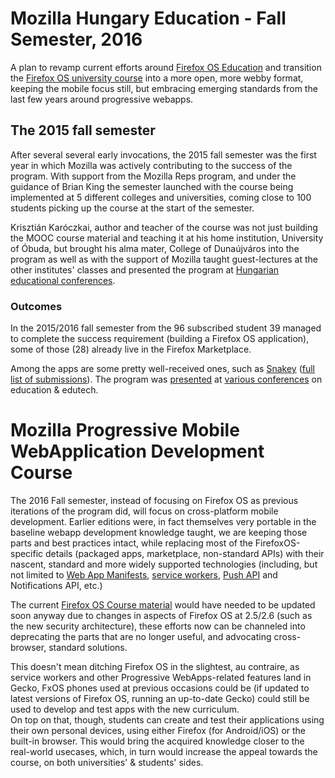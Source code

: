 # Mozilla Hungary Education - Fall Semester, 2016

A plan to revamp current efforts around [Firefox OS Education]
and transition the [Firefox OS university course] into a more open,
more webby format, keeping the mobile focus still, but embracing
emerging standards from the last few years around progressive
webapps.

## The 2015 fall semester
After several several early invocations, the 2015 fall semester was
the first year in which Mozilla was actively contributing to the success
of the program. With support from the Mozilla Reps program, and under the
guidance of Brian King the semester launched with the course being
implemented at 5 different colleges and universities, coming close to 100
students picking up the course at the start of the semester.

Krisztián Karóczkai, author and teacher of the course was not just
building the MOOC course material and teaching it at his home
institution, University of Óbuda, but brought his alma mater,
College of Dunaújváros into the program as well as with the
support of Mozilla taught guest-lectures at the other institutes'
classes and presented the program at [Hungarian educational conferences].

### Outcomes
In the 2015/2016 fall semester from the 96 subscribed student
39 managed to complete the success requirement (building a Firefox OS
application), some of those (28) already live in the Firefox Marketplace.

Among the apps are some pretty well-received ones, such as [Snakey]
([full list of submissions]). The program was [presented] at [various
conferences] on education & edutech.


# Mozilla Progressive Mobile WebApplication Development Course

The 2016 Fall semester, instead of focusing on Firefox OS as previous
iterations of the program did, will focus on cross-platform mobile
development. Earlier editions were, in fact themselves very portable
in the baseline webapp development knowledge taught, we are keeping
those parts and best practices intact, while replacing most of the
FirefoxOS-specific details (packaged apps, marketplace, non-standard
APIs) with their nascent, standard and more widely supported technologies
(including, but not limited to [Web App Manifests], [service workers],
[Push API] and Notifications API, etc.)

The current [Firefox OS Course material] would have needed to be updated
soon anyway due to changes in aspects of Firefox OS at 2.5/2.6 (such
as the new security architecture), these efforts now can be channeled
into deprecating the parts that are no longer useful, and advocating
cross-browser, standard solutions.

This doesn't mean ditching Firefox OS in the slightest, au contraire,
as service workers and other Progressive WebApps-related features land
in Gecko, FxOS phones used at previous occasions could be (if updated to
latest versions of Firefox OS, running an up-to-date Gecko) could still
be used to develop and test apps with the new curriculum.  
On top on that, though, students can create and test their applications
using their own personal devices, using either Firefox (for Android/iOS)
or the built-in browser. This would bring the acquired knowledge closer
to the real-world usecases, which, in turn would increase the appeal
towards the course, on both universities' & students' sides.


[Firefox OS Education]: https://wiki.mozilla.org/Firefox_OS/Community/Hungary/Education/2015-2016_fall_semester
[Firefox OS university course]: https://wiki.mozilla.org/Firefox_OS/Community/Hungary/Education/Courses/Firefox_OS#Current_work:_2015.2F2016_fall_semester
[bug #1185379]: https://bugzilla.mozilla.org/show_bug.cgi?id=1185379
[Web App Manifests]: https://www.w3.org/TR/appmanifest/
[Push API]: https://w3c.github.io/push-api/
[service workers]: https://slightlyoff.github.io/ServiceWorker/spec/service_worker/index.html

[Firefox OS Course material]: https://github.com/MozillaHU/firefox-os-course

[Snakey]: https://marketplace.firefox.com/app/snakey/
[Hungarian educational conferences]: http://oktatastervezes2016.uni-eger.hu/hu/program/
[presented]: https://www.youtube.com/watch?v=TCbyQBxDzrc&index=23&list=PLEcj-NxGCjMlRD9G-AtJ3_cwPc2At9A1P
[various conferences]: https://twitter.com/meetoff/status/695932512103755776
[full list of submissions]: https://bugzilla.mozilla.org/show_bug.cgi?id=1185379#c32
